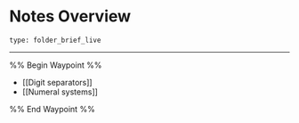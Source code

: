 # Notes Overview
 
```ccard
type: folder_brief_live
```
 
---

%% Begin Waypoint %%
- [[Digit separators]]
- [[Numeral systems]]

%% End Waypoint %%